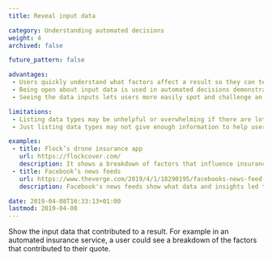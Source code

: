 ```yaml
---
title: Reveal input data

category: Understanding automated decisions
weight: 4
archived: false

future_pattern: false

advantages:
 - Users quickly understand what factors affect a result so they can test what needs to change to get the result they want
 - Being open about input data is used in automated decisions demonstrates consistency and fairness to users
 - Seeing the data inputs lets users more easily spot and challenge an incorrect decision

limitations:
 - Listing data types may be unhelpful or overwhelming if there are lots involved in a decision
 - Just listing data types may not give enough information to help users know how to get a different result

examples:
 - title: Flock’s drone insurance app
   url: https://flockcover.com/
   description: It shows a breakdown of factors that influence insurance quotes
 - title: Facebook’s news feeds
   url: https://www.theverge.com/2019/4/1/18290195/facebooks-news-feed-why-am-i-seeing-this-post-ad-context-interaction
   description: Facebook's news feeds show what data and insights led to users seeing specific content

date: 2019-04-08T16:33:13+01:00
lastmod: 2019-04-08
---
```

Show the input data that contributed to a result. For example in an automated insurance service, a user could see a breakdown of the factors that contributed to their quote.
